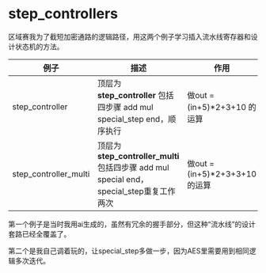 # step_controllers
区域赛我为了截短加密通路的逻辑路径，用这两个例子学习插入流水线寄存器和设计状态机的方法。

|例子                    |描述|作用|
|------------------------|----------------------------------------------|--|
|  step_controller       |顶层为**step_controller** 包括四步骤 add mul special_step end，顺序执行|做out = (in+5)*2+3+10 的运算|
|  step_controller_multi |顶层为**step_controller_multi** 包括四步骤 add mul special end，special_step重复工作两次|做out = (in+5)*2+3+3+10 的运算|

第一个例子是当时我用ai生成的，虽然有冗余的握手部分，但这种“流水线”的设计套路已经全覆盖了。

第二个是我自己调着玩的，让special_step多做一步，因为AES里需要用到相同逻辑多次迭代。
